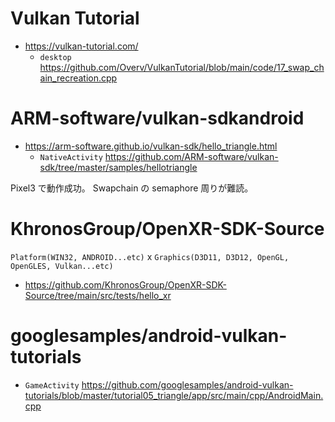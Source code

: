 # Vulkan Tutorial

- https://vulkan-tutorial.com/
  - `desktop` https://github.com/Overv/VulkanTutorial/blob/main/code/17_swap_chain_recreation.cpp

# ARM-software/vulkan-sdkandroid

- https://arm-software.github.io/vulkan-sdk/hello_triangle.html
  - `NativeActivity` https://github.com/ARM-software/vulkan-sdk/tree/master/samples/hellotriangle

Pixel3 で動作成功。
Swapchain の semaphore 周りが難読。

# KhronosGroup/OpenXR-SDK-Source

`Platform(WIN32, ANDROID...etc)` x `Graphics(D3D11, D3D12, OpenGL, OpenGLES, Vulkan...etc)`

- https://github.com/KhronosGroup/OpenXR-SDK-Source/tree/main/src/tests/hello_xr

# googlesamples/android-vulkan-tutorials

- `GameActivity` https://github.com/googlesamples/android-vulkan-tutorials/blob/master/tutorial05_triangle/app/src/main/cpp/AndroidMain.cpp
